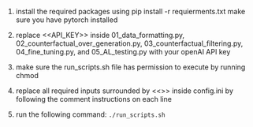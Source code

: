 1. install the required packages using pip install -r requierments.txt
    make sure you have pytorch installed
2. replace <<API_KEY>> inside 01_data_formatting.py, 02_counterfactual_over_generation.py, 03_counterfactual_filtering.py, 04_fine_tuning.py, and 05_AL_testing.py with your openAI API key

3. make sure the run_scripts.sh file has permission to execute by running chmod 

4. replace all required inputs surrounded by <<>> inside config.ini by following the comment instructions on each line
5. run the following command:
```./run_scripts.sh```
